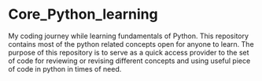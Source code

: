 # Core_Python_learning
My coding journey while learning fundamentals of Python.
This repository contains most of the python related concepts open for anyone to learn.
The purpose of this repository is to serve as a quick access provider to the set of code for reviewing or revising different concepts and using useful piece of code in python in times of need.

